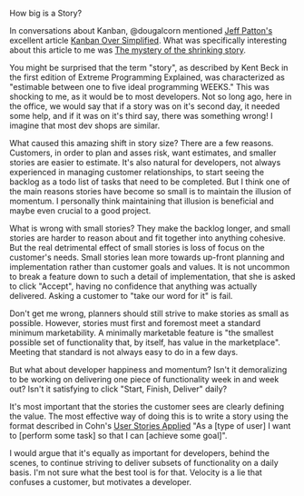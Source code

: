 How big is a Story?

In conversations about Kanban, @dougalcorn mentioned [Jeff
Patton's](http://www.agileproductdesign.com/) excellent article [Kanban Over
Simplified](http://www.agileproductdesign.com/blog/2009/kanban_over_simplified.html).
What was specifically interesting about this article to me was [The mystery of the 
shrinking story](http://www.agileproductdesign.com/blog/the_shrinking_story.html).

You might be surprised that the term "story", as described by Kent Beck in the
first edition of Extreme Programming Explained, was characterized as "estimable
between one to five ideal programming WEEKS." This was shocking to me, as it
would be to most developers. Not so long ago, here in the office, we would say
that if a story was on it's second day, it needed some help, and if it was on
it's third say, there was something wrong! I imagine that most dev shops are
similar.

What caused this amazing shift in story size? There are a few  reasons.
Customers, in order to plan and asses risk, want estimates, and smaller stories
are easier to estimate. It's also natural for developers, not always experienced
in managing customer relationships, to start seeing the backlog as a todo list
of tasks that need to be completed. But I think one of the main reasons stories
have become so small is to maintain the  illusion of momentum. I personally
think maintaining that illusion is beneficial and maybe even crucial to a good
project.

What is wrong with small stories? They make the backlog longer, and small
stories are harder to reason about and fit together into anything cohesive. But
the real detrimental effect of small stories is loss of focus on the customer's
needs. Small stories lean more towards up-front planning and implementation
rather than customer goals and values. It is not uncommon to break a feature
down to such a detail of implementation, that she is asked to click "Accept",
having no confidence that anything was actually delivered. Asking a customer to
"take our word for it" is fail.

Don't get me wrong, planners should still strive to make stories as small as
possible. However, stories must first and foremost meet a standard minimum
marketability. A minimally marketable feature is "the smallest possible set of
functionality that, by itself, has value in the marketplace". Meeting that
standard is not always easy to do in a few days.

But what about developer happiness and momentum? Isn't it demoralizing to be
working on delivering one piece of functionality week in and week out? Isn't it
satisfying to click  "Start, Finish, Deliver" daily?

It's most important that the stories the customer sees are clearly defining the
value. The most effective way of doing this is to write a story using the format
described in Cohn's [User Stories
Applied](http://www.amazon.com/User-Stories-Applied-Development-Addison-Wesley/dp/0321205685)
"As a [type of user] I want to [perform some task] so that I can [achieve some
goal]".

I would argue that it's equally as important for developers, behind the scenes,
to continue striving to deliver subsets of functionality on a daily basis. I'm
not sure what the best tool is for that. Velocity is a lie that confuses a customer, 
but motivates a developer.
